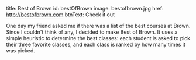 title: Best of Brown
id: bestOfBrown
image: bestofbrown.jpg
href: http://bestofbrown.com
btnText: Check it out

One day my friend asked me if there was a list of the best
courses at Brown. Since I couldn't think of any, I decided to
make Best of Brown. It uses a simple heuristic to determine the
best classes: each student is asked to pick their three favorite
classes, and each class is ranked by how many times it was
picked.
